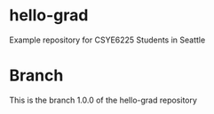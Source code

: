 # hello-grad
Example repository for CSYE6225 Students in Seattle

# Branch
This is the branch 1.0.0 of the hello-grad repository
